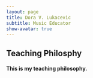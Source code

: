 ```yaml
---
layout: page
title: Dora V. Lukacevic
subtitle: Music Educator
show-avatar: true
---
```


## Teaching Philosphy

#### This is my teaching philosophy.
